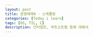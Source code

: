 ```yaml
---
layout: post
title: 운영체제9 - 스케쥴링
categories: [Today i learn]
tags: [OS, TIL, C]
description: 인터럽트, 부트스트랩 등에 대해서
---
```


